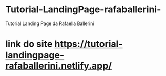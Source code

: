 # Tutorial-LandingPage-rafaballerini-
Tutorial Landing Page da Rafaella Ballerini 


# link do site https://tutorial-landingpage-rafaballerini.netlify.app/
